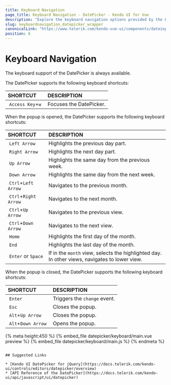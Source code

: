 ```yaml
---
title: Keyboard Navigation
page_title: Keyboard Navigation - DatePicker - Kendo UI for Vue
description: "Explore the keyboard navigation options provided by the Kendo UI DatePicker wrapper for Vue."
slug: keyboardnavigation_datepicker_wrapper
canonicalLink: "https://www.telerik.com/kendo-vue-ui/components/dateinputs/datepicker/keyboard-navigation/"
position: 6
---
```


<div><WrapperBanner link="/kendo-vue-ui/components/dateinputs/datepicker/keyboard-navigation"></WrapperBanner></div>


# Keyboard Navigation

The keyboard support of the DatePicker is always available.

The DatePicker supports the following keyboard shortcuts:

| SHORTCUT | DESCRIPTION |
|:--- |:--- |
| `Access Key`+`w` | Focuses the DatePicker.|

When the popup is opened, the DatePicker supports the following keyboard shortcuts:

| SHORTCUT | DESCRIPTION |
|:--- |:--- |
| `Left Arrow` | Highlights the previous day part.|
| `Right Arrow` | Highlights the next day part.|
| `Up Arrow` | Highlights the same day from the previous week.|
| `Down Arrow` | Highlights the same day from the next week.|
| `Ctrl`+`Left Arrow` | Navigates to the previous month.|
| `Ctrl`+`Right Arrow` | Navigates to the next month.|
| `Ctrl`+`Up Arrow` | Navigates to the previous view.|
| `Ctrl`+`Down Arrow` | Navigates to the next view.|
| `Home` | Highlights the first day of the month.|
| `End` | Highlights the last day of the month.|
| `Enter` or `Space` | If in the `month` view, selects the highlighted day. In other views, navigates to lower view.|

When the popup is closed, the DatePicker supports the following keyboard shortcuts:

| SHORTCUT | DESCRIPTION |
|:--- |:--- |
| `Enter` | Triggers the `change` event.|
| `Esc` | Closes the popup.|
| `Alt`+`Up Arrow` | Closes the popup.|
| `Alt`+`Down Arrow` | Opens the popup.|


{% meta height:450 %}
{% embed_file datepicker/keyboard/main.vue preview %}
{% embed_file datepicker/keyboard/main.js %}
{% endmeta %}
```

## Suggested Links

* [Kendo UI DatePicker for jQuery](https://docs.telerik.com/kendo-ui/controls/editors/datepicker/overview)
* [API Reference of the DatePicker](https://docs.telerik.com/kendo-ui/api/javascript/ui/datepicker)
